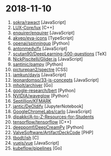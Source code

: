 # 2018-11-10

1. [sokra/rawact](https://github.com/sokra/rawact "[POC] A babel plugin which compiles React.js components into native DOM instructions to eliminate the need for the react library at runtime.") [JavaScript]
2. [LUX-Core/lux](https://github.com/LUX-Core/lux "LUX - Hybrid PoW/PoS & Unique PHI2 Algorithm | Masternode | Parallel masternode | Segwit | Smartcontract") [C++]
3. [enquirer/enquirer](https://github.com/enquirer/enquirer "Stylish, intuitive and user-friendly prompt system.") [JavaScript]
4. [akveo/eva-icons](https://github.com/akveo/eva-icons "A pack of more than 480 beautifully crafted Open Source icons. SVG, Sketch, Web Font and Animations support.") [TypeScript]
5. [openai/spinningup](https://github.com/openai/spinningup "An educational resource to help anyone learn deep reinforcement learning.") [Python]
6. [antonmedv/fx](https://github.com/antonmedv/fx "Command-line JSON processing tool 🔥") [JavaScript]
7. [scutan90/DeepLearning-500-questions](https://github.com/scutan90/DeepLearning-500-questions "深度学习500问，以问答形式对常用的概率知识、线性代数、机器学习、深度学习、计算机视觉等热点问题进行阐述，以帮助自己及有需要的读者。 全书分为17个章节，20多万字。由于水平有限，书中不妥之处恳请广大读者批评指正。 未完待续............ 如有意合作，联系scutjy2015@163.com 版权所有，违权必究 Tan 2018.06") [TeX]
8. [NickPiscitelli/Glider.js](https://github.com/NickPiscitelli/Glider.js "A blazingly fast, lightweight, dependency free, minimal carousel with momentum scrolling!") [JavaScript]
9. [santinic/pampy](https://github.com/santinic/pampy "Pampy: The Pattern Matching for Python you always dreamed of.") [Python]
10. [picturepan2/spectre](https://github.com/picturepan2/spectre "Spectre.css - A Lightweight, Responsive and Modern CSS Framework") [CSS]
11. [iamkun/dayjs](https://github.com/iamkun/dayjs "⏰ Day.js 2KB immutable date library alternative to Moment.js with the same modern API") [JavaScript]
12. [leonardomso/33-js-concepts](https://github.com/leonardomso/33-js-concepts "📜 33 concepts every JavaScript developer should know.") [JavaScript]
13. [mholt/archiver](https://github.com/mholt/archiver "Easily create and extract .zip, .tar, .tar.gz, .tar.bz2, .tar.xz, .tar.lz4, .tar.sz, and .rar (extract-only) files with Go") [Go]
14. [google-research/bert](https://github.com/google-research/bert "TensorFlow code and pre-trained models for BERT") [Python]
15. [NVIDIA/waveglow](https://github.com/NVIDIA/waveglow "A Flow-based Generative Network for Speech Synthesis") [Python]
16. [Septillion/KFMARK](https://github.com/Septillion/KFMARK "A free app for benchmarking Android 3D games.") 
17. [jantic/DeOldify](https://github.com/jantic/DeOldify "A Deep Learning based project for colorizing and restoring old images") [JupyterNotebook]
18. [GoogleChromeLabs/carlo](https://github.com/GoogleChromeLabs/carlo "Web rendering surface for Node applications") [JavaScript]
19. [dipakkr/A-to-Z-Resources-for-Students](https://github.com/dipakkr/A-to-Z-Resources-for-Students "Curated list of resources for college students  Show your ❤️ by giving a ⭐️") 
20. [tensorflow/tensorflow](https://github.com/tensorflow/tensorflow "An Open Source Machine Learning Framework for Everyone") [C++]
21. [deeppomf/DeepCreamPy](https://github.com/deeppomf/DeepCreamPy "Decensoring Hentai with Deep Neural Networks") [Python]
22. [ValveSoftware/ArtifactDeckCode](https://github.com/ValveSoftware/ArtifactDeckCode "Reference code and documentation for Artifact deck codes") [PHP]
23. [tbodt/ish](https://github.com/tbodt/ish "Linux shell for iOS") [C]
24. [vuejs/vue](https://github.com/vuejs/vue "🖖 A progressive, incrementally-adoptable JavaScript framework for building UI on the web.") [JavaScript]
25. [kubeflow/pipelines](https://github.com/kubeflow/pipelines "Machine Learning Pipelines for Kubeflow") [Go]
